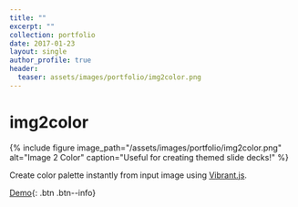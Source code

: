 ```yaml
---
title: ""
excerpt: ""
collection: portfolio
date: 2017-01-23
layout: single
author_profile: true
header:
  teaser: assets/images/portfolio/img2color.png
---
```


# img2color

{% include figure image_path="/assets/images/portfolio/img2color.png" alt="Image 2 Color" caption="Useful for creating themed slide decks!" %}

Create color palette instantly from input image using [Vibrant.js](https://jariz.github.io/vibrant.js/).

[Demo](https://kfrankc.com/img2color/){: .btn .btn--info}